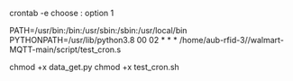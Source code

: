 crontab -e
choose : option 1

PATH=/usr/bin:/bin:/usr/sbin:/sbin:/usr/local/bin
PYTHONPATH=/usr/lib/python3.8
00 02  * * * /home/aub-rfid-3//walmart-MQTT-main/script/test_cron.s



chmod +x data_get.py 
chmod +x test_cron.sh 

